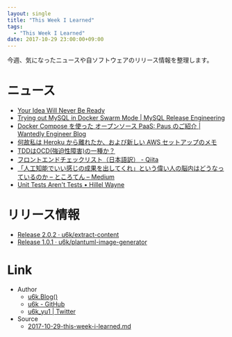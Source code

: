 ```yaml
---
layout: single
title: "This Week I Learned"
tags:
  - "This Week I Learned"
date: 2017-10-29 23:00:00+09:00
---
```


今週、気になったニュースや自ソフトウェアのリリース情報を整理します。

# ニュース

- [Your Idea Will Never Be Ready](https://lifehacker.com/your-idea-will-never-be-ready-1819659484)
- [Trying out MySQL in Docker Swarm Mode \| MySQL Release Engineering](https://mysqlrelease.com/2016/08/trying-out-mysql-in-docker-swarm-mode/)
- [Docker Compose を使った オープンソース PaaS: Paus のご紹介 \| Wantedly Engineer Blog](https://www.wantedly.com/companies/wantedly/post_articles/30569)
- [何故私は Heroku から離れたか、および新しい AWS セットアップのメモ](https://gist.github.com/Gab-km/5660808)
- [TDDはOCD(強迫性障害)の一種か？](https://www.infoq.com/jp/articles/tdd-ocd)
- [フロントエンドチェックリスト（日本語訳） - Qiita](https://qiita.com/miya0001/items/8fff46c201bf9eaeba4a)
- [「人工知能でいい感じの成果を出してくれ」という偉い人の脳内はどうなっているのか – ところてん – Medium](https://medium.com/@tokoroten/%E4%BA%BA%E5%B7%A5%E7%9F%A5%E8%83%BD%E3%81%A7%E3%81%84%E3%81%84%E6%84%9F%E3%81%98%E3%81%AE%E6%88%90%E6%9E%9C%E3%82%92%E5%87%BA%E3%81%97%E3%81%A6%E3%81%8F%E3%82%8C-%E3%81%A8%E3%81%84%E3%81%86%E5%81%89%E3%81%84%E4%BA%BA%E3%81%AE%E8%84%B3%E5%86%85%E3%81%AF%E3%81%A9%E3%81%86%E3%81%AA%E3%81%A3%E3%81%A6%E3%81%84%E3%82%8B%E3%81%AE%E3%81%8B-96f4da85b924)
- [Unit Tests Aren't Tests • Hillel Wayne](https://www.hillelwayne.com/post/unit-tests-are-not-tests/)

# リリース情報

- [Release 2.0.2 · u6k/extract-content](https://github.com/u6k/extract-content/releases/tag/2.0.2_5684_encode-html-special-chars)
- [Release 1.0.1 · u6k/plantuml-image-generator](https://github.com/u6k/plantuml-image-generator/releases/tag/1.0.1)

# Link

- Author
    - [u6k.Blog()](https://blog.u6k.me/)
    - [u6k - GitHub](https://github.com/u6k)
    - [u6k_yu1 \| Twitter](https://twitter.com/u6k_yu1)
- Source
    - [2017-10-29-this-week-i-learned.md](https://github.com/u6k/blog/blob/master/_posts/2017-10-29-this-week-i-learned.md)
